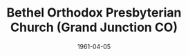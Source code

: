 ---
date: &id001 1961-04-05
end_date: null
location:
  address: null
  city: Grand Junction
  state: CO
minister:
- end: 1961-12-31
  name: Jonathan Male
  start: 1961-01-01
  type: Pastor
- end: 1968-12-31
  name: John Verhage
  start: 1962-01-01
  type: Pastor
- end: 1970-12-31
  name: Paul Doepke
  start: 1969-01-01
  type: Pastor
- end: 1978-12-31
  name: Donald Duff
  start: 1972-01-01
  type: Pastor
- end: 1983-12-31
  name: William Bomer
  start: 1979-01-01
  type: Pastor
- end: 1987-09-23
  name: C. Don Darling
  start: 1983-01-01
  type: Supply Pastor
ministers:
- Jonathan Male
- John Verhage
- Paul Doepke
- Donald Duff
- William Bomer
- C. Don Darling
name: Bethel Orthodox Presbyterian Church
names: null
origination_date: *id001
raw_data: 'AR    Grand Junction


  Bethel Orthodox Presbyterian Church  (April 5, 1961- September 23, 1987)

  Pastors: Jonathan Male, 1961

  John Verhage, 1962-68

  Paul Doepke, 1969-70

  Donald Duff, 1972-78

  William Bomer, 1979-83

  C. Don Darling (Supply from the PCA), 1983-87

  '
received_from: null
states:
- CO
status:
  active: false
  end_date: 1987-09-23
  reason: null
  received_from: null
  withdrawal_to: null
title: Bethel Orthodox Presbyterian Church (Grand Junction CO)
year_established:
- 1961

---